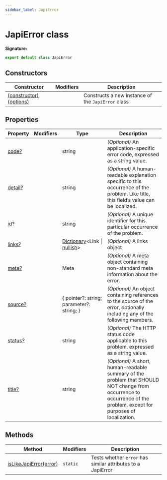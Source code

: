 ```yaml
---
sidebar_label: JapiError
---
```


# JapiError class

**Signature:**

```typescript
export default class JapiError
```

## Constructors

| Constructor                                                    | Modifiers | Description                                                   |
| -------------------------------------------------------------- | --------- | ------------------------------------------------------------- |
| [(constructor)(options)](./ts-japi.japierror._constructor_.md) |           | Constructs a new instance of the <code>JapiError</code> class |

## Properties

| Property                                 | Modifiers | Type                                                                                 | Description                                                                                                                                                                |
| ---------------------------------------- | --------- | ------------------------------------------------------------------------------------ | -------------------------------------------------------------------------------------------------------------------------------------------------------------------------- |
| [code?](./ts-japi.japierror.code.md)     |           | string                                                                               | <i>(Optional)</i> An application-specific error code, expressed as a string value.                                                                                         |
| [detail?](./ts-japi.japierror.detail.md) |           | string                                                                               | <i>(Optional)</i> A human-readable explanation specific to this occurrence of the problem. Like title, this field’s value can be localized.                                |
| [id?](./ts-japi.japierror.id.md)         |           | string                                                                               | <i>(Optional)</i> A unique identifier for this particular occurrence of the problem.                                                                                       |
| [links?](./ts-japi.japierror.links.md)   |           | [Dictionary](./ts-japi.dictionary.md)&lt;Link \| [nullish](./ts-japi.nullish.md)&gt; | <i>(Optional)</i> A links object                                                                                                                                           |
| [meta?](./ts-japi.japierror.meta.md)     |           | Meta                                                                                 | <i>(Optional)</i> A meta object containing non-standard meta information about the error.                                                                                  |
| [source?](./ts-japi.japierror.source.md) |           | { pointer?: string; parameter?: string; }                                            | <i>(Optional)</i> An object containing references to the source of the error, optionally including any of the following members.                                           |
| [status?](./ts-japi.japierror.status.md) |           | string                                                                               | <i>(Optional)</i> The HTTP status code applicable to this problem, expressed as a string value.                                                                            |
| [title?](./ts-japi.japierror.title.md)   |           | string                                                                               | <i>(Optional)</i> A short, human-readable summary of the problem that SHOULD NOT change from occurrence to occurrence of the problem, except for purposes of localization. |

## Methods

| Method                                                           | Modifiers           | Description                                                            |
| ---------------------------------------------------------------- | ------------------- | ---------------------------------------------------------------------- |
| [isLikeJapiError(error)](./ts-japi.japierror.islikejapierror.md) | <code>static</code> | Tests whether <code>error</code> has similar attributes to a JapiError |
